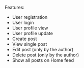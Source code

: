 Features:
- User registration
- User login
- User profile view
- User profile update
- Create post
- View single post
- Edit post (only by the author)
- Delete post (only by the author)
- Show all posts on Home feed
